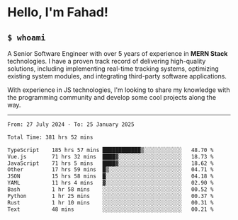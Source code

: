 <h1>Hello, I'm Fahad!</h1>

<h2><code>$ whoami</code></h2>

A Senior Software Engineer with over 5 years of experience in **MERN Stack** technologies. I have a proven track record of delivering high-quality solutions, including implementing real-time tracking systems, optimizing existing system modules, and integrating third-party software applications.

With experience in JS technologies, I'm looking to share my knowledge with the programming community and develop some cool projects along the way.

---

<!--START_SECTION:waka-->

```txt
From: 27 July 2024 - To: 25 January 2025

Total Time: 381 hrs 52 mins

TypeScript    185 hrs 57 mins ████████████▒░░░░░░░░░░░░   48.70 %
Vue.js        71 hrs 32 mins  ████▓░░░░░░░░░░░░░░░░░░░░   18.73 %
JavaScript    71 hrs 5 mins   ████▓░░░░░░░░░░░░░░░░░░░░   18.62 %
Other         17 hrs 59 mins  █▒░░░░░░░░░░░░░░░░░░░░░░░   04.71 %
JSON          15 hrs 58 mins  █░░░░░░░░░░░░░░░░░░░░░░░░   04.18 %
YAML          11 hrs 4 mins   ▓░░░░░░░░░░░░░░░░░░░░░░░░   02.90 %
Bash          1 hr 58 mins    ░░░░░░░░░░░░░░░░░░░░░░░░░   00.52 %
Python        1 hr 25 mins    ░░░░░░░░░░░░░░░░░░░░░░░░░   00.37 %
Rust          1 hr 10 mins    ░░░░░░░░░░░░░░░░░░░░░░░░░   00.31 %
Text          48 mins         ░░░░░░░░░░░░░░░░░░░░░░░░░   00.21 %
```

<!--END_SECTION:waka-->

<!--
**heyFahad/heyFahad** is a ✨ _special_ ✨ repository because its `README.md` (this file) appears on your GitHub profile.

Here are some ideas to get you started:

- 🔭 I’m currently working on ...
- 🌱 I’m currently learning ...
- 👯 I’m looking to collaborate on ...
- 🤔 I’m looking for help with ...
- 💬 Ask me about ...
- 📫 How to reach me: ...
- 😄 Pronouns: ...
- ⚡ Fun fact: ...
-->

